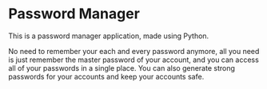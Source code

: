 # Password Manager
This is a password manager application, made using Python.

No need to remember your each and every password anymore, all you need is just remember the master password of
your account, and you can access all of your passwords in a single place. You can also generate strong passwords for
your accounts and keep your accounts safe.
